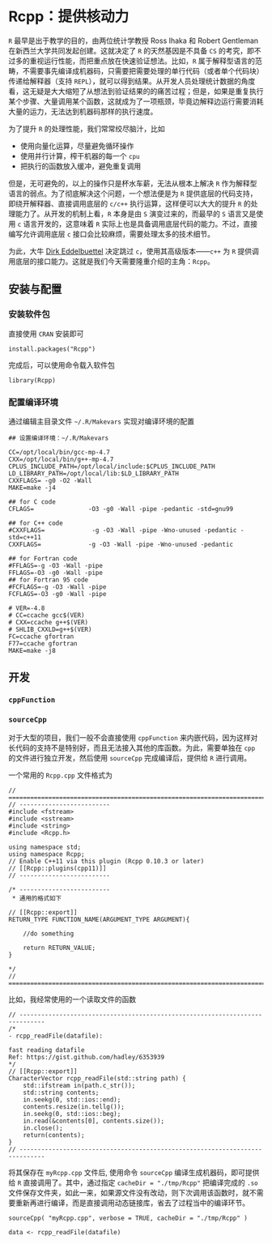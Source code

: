 Rcpp：提供核动力
================

`R` 最早是出于教学的目的，由两位统计学教授 Ross Ihaka 和 Robert
Gentleman 在新西兰大学共同发起创建。这就决定了 `R` 的天然基因是不具备
`CS` 的考究，即不过多的重视运行性能，而把重点放在快速验证想法。比如，`R`
属于解释型语言的范畴，不需要事先编译成机器码，只需要把需要处理的单行代码（或者单个代码块）传递给解释器（支持
`REPL`），就可以得到结果。从开发人员处理统计数据的角度看，这无疑是大大缩短了从想法到验证结果的的痛苦过程；但是，如果是重复执行某个步骤、大量调用某个函数，这就成为了一项瓶颈，毕竟边解释边运行需要消耗大量的运力，无法达到机器码那样的执行速度。

为了提升 `R` 的处理性能，我们常常绞尽脑汁，比如

-   使用向量化运算，尽量避免循环操作
-   使用并行计算，榨干机器的每一个 `cpu`
-   把执行的函数放入缓冲，避免重复调用

但是，无可避免的，以上的操作只是杯水车薪，无法从根本上解决 `R`
作为解释型语言的弱点。为了彻底解决这个问题，一个想法便是为 `R`
提供底层的代码支持，即绕开解释器、直接调用底层的 `c/c++`
执行运算，这样便可以大大的提升 `R` 的处理能力了。从开发的机制上看，`R`
本身是由 `S` 演变过来的，而最早的 `S` 语言又是使用 `c`
语言开发的，这意味着 `R`
实际上也是具备调用底层代码的能力。不过，直接编写允许调用底层 `c`
接口会比较麻烦，需要处理太多的技术细节。

为此，大牛 [Dirk Eddelbuettel](http://dirk.eddelbuettel.com/) 决定跳过
`c`，使用其高级版本——`c++` 为 `R`
提供调用底层的接口能力。这就是我们今天需要隆重介绍的主角：`Rcpp`。

<!--  -->
安装与配置
----------

### 安装软件包

直接使用 `CRAN` 安装即可

    install.packages("Rcpp")

完成后，可以使用命令载入软件包

    library(Rcpp)

### 配置编译环境

通过编辑主目录文件 `~/.R/Makevars` 实现对编译环境的配置

    ## 设置编译环境：~/.R/Makevars

    CC=/opt/local/bin/gcc-mp-4.7
    CXX=/opt/local/bin/g++-mp-4.7
    CPLUS_INCLUDE_PATH=/opt/local/include:$CPLUS_INCLUDE_PATH
    LD_LIBRARY_PATH=/opt/local/lib:$LD_LIBRARY_PATH
    CXXFLAGS= -g0 -O2 -Wall
    MAKE=make -j4 

    ## for C code
    CFLAGS=               -O3 -g0 -Wall -pipe -pedantic -std=gnu99 

    ## for C++ code
    #CXXFLAGS=             -g -O3 -Wall -pipe -Wno-unused -pedantic -std=c++11
    CXXFLAGS=             -g -O3 -Wall -pipe -Wno-unused -pedantic 

    ## for Fortran code
    #FFLAGS=-g -O3 -Wall -pipe
    FFLAGS=-O3 -g0 -Wall -pipe
    ## for Fortran 95 code
    #FCFLAGS=-g -O3 -Wall -pipe
    FCFLAGS=-O3 -g0 -Wall -pipe

    # VER=-4.8
    # CC=ccache gcc$(VER)
    # CXX=ccache g++$(VER)
    # SHLIB_CXXLD=g++$(VER)
    FC=ccache gfortran
    F77=ccache gfortran
    MAKE=make -j8

开发
----

### `cppFunction`

### `sourceCpp`

对于大型的项目，我们一般不会直接使用 `cppFunction`
来内嵌代码，因为这样对长代码的支持不是特别好，而且无法接入其他的库函数。为此，需要单独在
`cpp` 的文件进行独立开发，然后使用 `sourceCpp` 完成编译后，提供给 `R`
进行调用。

一个常用的 `Rcpp.cpp` 文件格式为

    // =============================================================================
    // -------------------------
    #include <fstream>
    #include <sstream>
    #include <string>
    #include <Rcpp.h>

    using namespace std;
    using namespace Rcpp;
    // Enable C++11 via this plugin (Rcpp 0.10.3 or later)
    // [[Rcpp::plugins(cpp11)]]
    // -------------------------
     
    /* -------------------------
     * 通用的格式如下

    // [[Rcpp::export]]
    RETURN_TYPE FUNCTION_NAME(ARGUMENT_TYPE ARGUMENT){

        //do something

        return RETURN_VALUE;
    }

    */
    // =============================================================================

比如，我经常使用的一个读取文件的函数

    // -----------------------------------------------------------------------------
    /*
    - rcpp_readFile(datafile):

    fast reading datafile
    Ref: https://gist.github.com/hadley/6353939
    */
    // [[Rcpp::export]]
    CharacterVector rcpp_readFile(std::string path) {
        std::ifstream in(path.c_str());
        std::string contents;
        in.seekg(0, std::ios::end);
        contents.resize(in.tellg());
        in.seekg(0, std::ios::beg);
        in.read(&contents[0], contents.size());
        in.close();
        return(contents);
    }
    // -----------------------------------------------------------------------------

将其保存在 `myRcpp.cpp` 文件后, 使用命令 `sourceCpp`
编译生成机器码，即可提供给 `R` 直接调用了。其中，通过指定
`cacheDir = "./tmp/Rcpp"` 把编译完成的 `.so`
文件保存文件夹，如此一来，如果源文件没有改动，则下次调用该函数时，就不需要重新再进行编译，而是直接调用动态链接库，省去了过程当中的编译环节。

    sourceCpp( "myRcpp.cpp", verbose = TRUE, cacheDir = "./tmp/Rcpp" )

    data <- rcpp_readFile(datafile)
